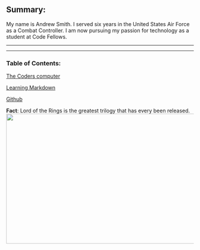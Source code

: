 ## Summary:

My name is Andrew Smith. I served six years in the United States Air Force as a Combat Controller. I am now pursuing my passion for technology as a student at Code Fellows. 

___



___

### Table of Contents:
[The Coders computer](https://github.com/AndrewCS149/learning-journal/blob/master/codersComputers/theCodersComputer.md)

[Learning Markdown](https://github.com/AndrewCS149/learning-journal/blob/master/learningMarkdown/learningMarkdown.md)

[Github](https://github.com/AndrewCS149)


**Fact**: Lord of the Rings is the greatest trilogy that has every been released. 
<img src="https://cdn1.thr.com/sites/default/files/imagecache/landscape_928x523/2012/09/Gandalf_a_l.jpg#gandalf" width="550" height="350">



